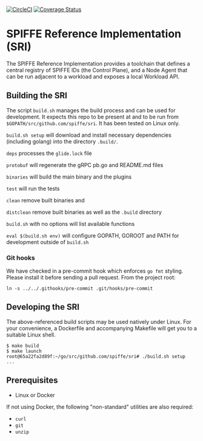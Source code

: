 [![CircleCI](https://circleci.com/gh/spiffe/sri.svg?style=svg&circle-token=1021825e271fad64261d40b55f583c234fa083d4)](https://circleci.com/gh/spiffe/sri)
[![Coverage Status](https://coveralls.io/repos/github/spiffe/sri/badge.svg?t=SrV7ye)](https://coveralls.io/github/spiffe/sri)

# SPIFFE Reference Implementation (SRI)

The SPIFFE Reference Implementation provides a toolchain that defines a central registry of
SPIFFE IDs (the Control Plane), and a Node Agent that can be run adjacent to a workload and
exposes a local Workload API.

## Building the SRI

The script `build.sh` manages the build process and can be used for development. It expects
this repo to be present at and to be run from `$GOPATH/src/github.com/spiffe/sri`. It has
been tested on Linux only.

`build.sh setup` will download and install necessary dependencies (including golang)
into the directory `.build/`.

`deps` processes the `glide.lock` file

`protobuf` will regenerate the gRPC pb.go and README.md files 

`binaries` will build the main binary and the plugins

`test` will run the tests

`clean` remove built binaries and 

`distclean` remove built binaries as well as the `.build` directory

`build.sh` with no options will list available functions

`eval $(build.sh env)` will configure GOPATH, GOROOT and PATH for development outside
of `build.sh`

### Git hooks

We have checked in a pre-commit hook which enforces `go fmt` styling. Please install it
before sending a pull request. From the project root:

```
ln -s ../../.githooks/pre-commit .git/hooks/pre-commit
```

## Developing the SRI

The above-referenced build scripts may be used natively under Linux. For your convenience,
a Dockerfile and accompanying Makefile will get you to a suitable Linux shell.

```
$ make build
$ make launch
root@65a22fa2d89f:~/go/src/github.com/spiffe/sri# ./build.sh setup
...
```

## Prerequisites

* Linux or Docker

If not using Docker, the following "non-standard" utilities are also required:

* `curl`
* `git`
* `unzip`
